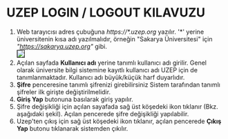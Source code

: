 # UZEP LOGIN / LOGOUT KILAVUZU

1. Web tarayıcısı adres çubuğuna _https://\*.uzep.org_ yazılır. '\*' yerine üniversitenin kısa adı yazılmalıdır, örneğin "Sakarya Üniversitesi" için _"https://sakarya.uzep.org"_ gibi. <br>
<img style="border:1px solid black" src="assets/images/uzepLogin.png"/> <br>
2. Açılan sayfada **Kullanıcı adı** yerine tanımlı kullanıcı adı girilir. Genel olarak üniversite bilgi sistemine kayıtlı kullanıcı adı UZEP için de tanımlanmaktadır. Kullanıcı adı büyük/küçük harf duyarlıdır.
3. **Şifre** penceresine tanımlı şifrenizi girebilirsiniz Sistem tarafından tanımlı şifreler ilk girişte değiştirilmelidir.
4. **Giriş Yap** butonuna basılarak giriş yapılır.
5. Şifre değişikliği için açılan sayafada sağ üst köşedeki ikon tıklanır (Bkz.  aşağıdaki şekil). Açılan pencerede şifre değişikliği yapılabilir.
6. Uzep'ten çıkış için sağ üst köşedeki ikon tıklanır, açılan pencerede **Çıkış Yap** butonu tıklanarak sistemden çıkılır.    